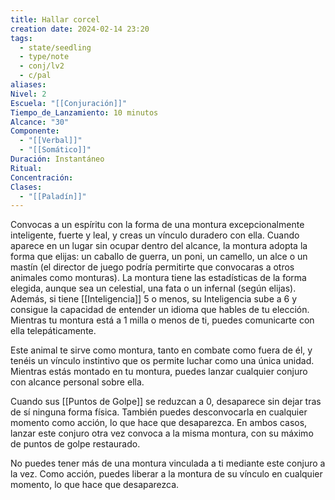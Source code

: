 ```yaml
---
title: Hallar corcel
creation date: 2024-02-14 23:20
tags:
  - state/seedling
  - type/note
  - conj/lv2
  - c/pal
aliases: 
Nivel: 2
Escuela: "[[Conjuración]]"
Tiempo_de_Lanzamiento: 10 minutos
Alcance: "30"
Componente:
  - "[[Verbal]]"
  - "[[Somático]]"
Duración: Instantáneo
Ritual: 
Concentración: 
Clases:
  - "[[Paladín]]"
---
```

Convocas a un espíritu con la forma de una montura excepcionalmente inteligente, fuerte y leal, y creas un vínculo duradero con ella. Cuando aparece en un lugar sin ocupar dentro del alcance, la montura adopta la forma que elijas: un caballo de guerra, un poni, un camello, un alce o un mastín (el director de juego podría permitirte que convocaras a otros animales como monturas). La montura tiene las estadísticas de la forma elegida, aunque sea un celestial, una fata o un infernal (según elijas). Además, si tiene [[Inteligencia]] 5 o menos, su Inteligencia sube a 6 y consigue la capacidad de entender un idioma que hables de tu elección. Mientras tu montura está a 1 milla o menos de ti, puedes comunicarte con ella telepáticamente.

Este animal te sirve como montura, tanto en combate como fuera de él, y tenéis un vínculo instintivo que os permite luchar como una única unidad. Mientras estás montado en tu montura, puedes lanzar cualquier conjuro con alcance personal sobre ella.

Cuando sus [[Puntos de Golpe]] se reduzcan a 0, desaparece sin dejar tras de sí ninguna forma física. También puedes desconvocarla en cualquier momento como acción, lo que hace que desaparezca. En ambos casos, lanzar este conjuro otra vez convoca a la misma montura, con su máximo de puntos de golpe restaurado.

No puedes tener más de una montura vinculada a ti mediante este conjuro a la vez. Como acción, puedes liberar a la montura de su vínculo en cualquier momento, lo que hace que desaparezca.
